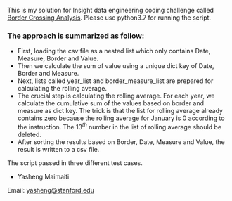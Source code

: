 This is my solution for Insight data engineering coding challenge called [Border Crossing Analysis](https://github.com/InsightDataScience/border-crossing-analysis). 
Please use python3.7 for running the script.

### The approach is summarized as follow:
* First, loading the csv file as a nested list which only contains Date, Measure, Border and Value. 
* Then we calculate the sum of value using a unique dict key of Date, Border and Measure.
* Next, lists called year_list and border_measure_list are prepared for calculating the rolling average.
* The crucial step is calculating the rolling average. For each year, we calculate the cumulative sum of the values based on border and measure as dict key. The trick is that the list for rolling average already contains zero because the rolling average for January is 0 according to the instruction. The 13$^{th}$ number in the list of rolling average should be deleted.
* After sorting the results based on Border, Date, Measure and Value, the result is written to a csv file.  

The script passed in three different test cases.

- Yasheng Maimaiti 

Email: yasheng@stanford.edu
